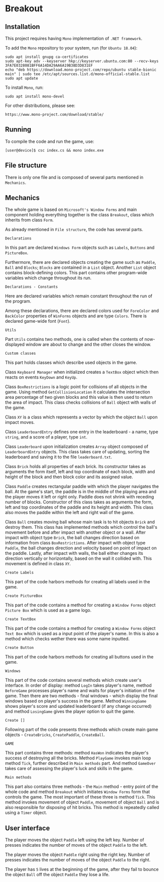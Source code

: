 # Breakout

## Installation

This project requires having `Mono` implementation of `.NET framework`.

To add the `Mono` repository to your system, run (for `Ubuntu 18.04`):

```console
sudo apt install gnupg ca-certificates
sudo apt-key adv --keyserver hkp://keyserver.ubuntu.com:80 --recv-keys 3FA7E0328081BFF6A14DA29AA6A19B38D3D831EF
echo "deb https://download.mono-project.com/repo/ubuntu stable-bionic main" | sudo tee /etc/apt/sources.list.d/mono-official-stable.list
sudo apt update
```

To install `Mono`, run:

```console
sudo apt install mono-devel
```

For other distributions, please see:

```console
https://www.mono-project.com/download/stable/
```

## Running

To compile the code and run the game, use:

```console
[user@device]$ csc index.cs && mono index.exe
```

## File structure

There is only one file and is composed of several parts mentioned in `Mechanics`.

## Mechanics

The whole game is based on `Microsoft's Window Forms` and main component holding everything together is the class `Breakout`, class which inherits from class `Form`.

As already mentioned in `File structure`, the code has several parts.

```console
Declarations
```

In this part are declared `Windows Form` objects such as `Labels`, `Buttons` and `PictureBox`.

Furthermore, there are declared objects creating the game such as `Paddle`, `Ball` and `Blocks`; `Blocks` are contained in a `List` object. Another `List` object contains block-defining colors. This part contains other program-wide variables which change throughout its run.

```console
Declarations - Constants
```

Here are declared variables which remain constant throughout the run of the program.

Among these declarations, there are declared colors used for `ForeColor` and `BackColor` properties of `WinForms` objects and are type `Colors`. There is declared game-wide font (`Font`).

```console
Utils
```

Part `Utils` contains two methods, one is called when the contents of now-displayed window are about to change and the other closes the window.

```console
Custom classes
```

This part holds classes which describe used objects in the game.

Class `Keyboard Manager` when initialized creates a `TextBox` object which then reacts on events `KeyDown` and `KeyUp`.

Class `BoxRestrictions` is a logic point for collisions of all objects in the game. Using method `GetCollisionLocation` it calculates the intersection area percentage of two given blocks and this value is then used to return the area of impact. This class checks collisions of `Ball` object with walls of the game.

Class `XY` is a class which represents a vector by which the object `Ball` upon impact moves.

Class `LeaderboardEntry` defines one entry in the leaderboard - a name, type `string`, and a score of a player, type `int`.

Class `Leaderboard` upon initialization creates `Array` object composed of `LeaderboardEntry` objects. This class takes care of updating, sorting the leaderboard and saving it to the file `leaderboard.txt`.

Class `Brick` holds all properties of each brick. Its constructor takes as arguments the form itself, left and top coordinate of each block, width and height of the block and then block color and its assigned value.

Class `Paddle` creates rectangular paddle with which the player navigates the ball. At the game's start, the paddle is in the middle of the playing area and the player moves it left or right only. Paddle does not shrink with receding number of blocks. Constructor of this class takes as arguments the form, left and top coordinates of the paddle and its height and width. This class also moves the paddle within the left and right wall of the game.

Class `Ball` creates moving ball whose main task is to hit objects `Brick` and destroy them. This class has implemented methods which control the ball's movement before and after impact with another object or a wall. After impact with object type `Brick`, the ball changes direction based on information from class `BoxRestrictions`. After impact with object type `Paddle`, the ball changes direction and velocity based on point of impact on the paddle. Lastly, after impact with walls, the ball either changes its direction vertically or horizontally, based on the wall it collided with. This movement is defined in class `XY`.

```console
Create Labels
```

This part of the code harbors methods for creating all labels used in the game.

```console
Create PictureBox
```

This part of the code contains a method for creating a `Window Forms` object `Picture Box` which is used as a game logo.

```console
Create TextBox
```

This part of the code contains a method for creating a `Window Forms` object `Text Box` which is used as a input point of the player's name. In this is also a method which checks wether there was some name inputted.

```console
Create Button
```

This part of the code harbors methods for creating all buttons used in the game.

```console
Windows
```

This part of the code contains several methods which create user's interface. In order of display: method `LogIn` takes player's name, method `BeforeGame` processes player's name and waits for player's initiation of the game. Then there are two methods - final windows - which display the final windows based on player's success in the game. Method `WinningGame` shows player's score and updated leaderboard (if any change occurred) and method `LosingGame` gives the player option to quit the game.

```console
Create []
```

Following part of the code presents three methods which create main game objects - `CreateBricks`, `CreatePaddle`, `CreateBall`.

```console
GAME
```

This part contains three methods: method `HasWon` indicates the player's success of destroying all the bricks. Method `PlayGame` invokes main loop method `Tick`, further described in `Main methods` part. And method `GameOver` takes care of assessing the player's luck and skills in the game.

```console
Main methods
```

This part also contains three methods - the `Main` method - entry point of the whole code and method `Breakout` which initiates `Window Forms` form that controls the game. The most important of these three is method `Tick`. This method invokes movement of object `Paddle`, movement of object `Ball` and is also responsible for disposing of hit bricks. This method is repeatedly called using a `Timer` object.

## User interface

The player moves the object `Paddle` left using the left key. Number of presses indicates the number of moves of the object `Paddle` to the left.

The player moves the object `Paddle` right using the right key. Number of presses indicates the number of moves of the object `Paddle` to the right.

The player has `5` lives at the beginning of the game, after they fail to bounce the object `Ball` off the object `Paddle` they lose a life.
